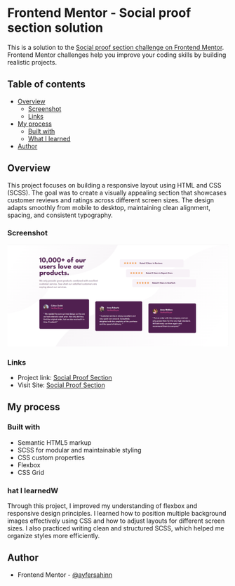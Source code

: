 # Frontend Mentor - Social proof section solution

This is a solution to the [Social proof section challenge on Frontend Mentor](https://www.frontendmentor.io/challenges/social-proof-section-6e0qTv_bA). Frontend Mentor challenges help you improve your coding skills by building realistic projects.

## Table of contents

- [Overview](#overview)
  - [Screenshot](#screenshot)
  - [Links](#links)
- [My process](#my-process)
  - [Built with](#built-with)
  - [What I learned](#what-i-learned)
- [Author](#author)

## Overview

This project focuses on building a responsive layout using HTML and CSS (SCSS). The goal was to create a visually appealing section that showcases customer reviews and ratings across different screen sizes. The design adapts smoothly from mobile to desktop, maintaining clean alignment, spacing, and consistent typography.

### Screenshot

![](social-proof-section.png)

### Links

- Project link: [Social Proof Section](https://github.com/ayfersahinn/frontend-mentor-projects/tree/main/social-proof-section)
- Visit Site: [Social Proof Section](https://ayfersahinn.github.io/frontend-mentor-projects/social-proof-section)

## My process

### Built with

- Semantic HTML5 markup
- SCSS for modular and maintainable styling
- CSS custom properties
- Flexbox
- CSS Grid

### hat I learnedW

Through this project, I improved my understanding of flexbox and responsive design principles. I learned how to position multiple background images effectively using CSS and how to adjust layouts for different screen sizes. I also practiced writing clean and structured SCSS, which helped me organize styles more efficiently.

## Author

- Frontend Mentor - [@ayfersahinn](https://www.frontendmentor.io/profile/ayfersahinn)
